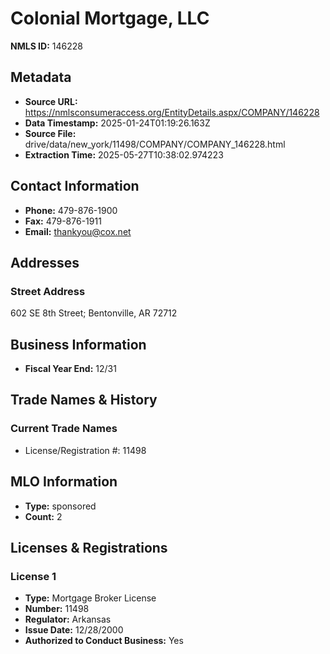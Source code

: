 # Colonial Mortgage, LLC

**NMLS ID:** 146228

## Metadata
- **Source URL:** https://nmlsconsumeraccess.org/EntityDetails.aspx/COMPANY/146228
- **Data Timestamp:** 2025-01-24T01:19:26.163Z
- **Source File:** drive/data/new_york/11498/COMPANY/COMPANY_146228.html
- **Extraction Time:** 2025-05-27T10:38:02.974223

## Contact Information
- **Phone:** 479-876-1900
- **Fax:** 479-876-1911
- **Email:** thankyou@cox.net

## Addresses
### Street Address
602 SE 8th Street; Bentonville, AR 72712

## Business Information
- **Fiscal Year End:** 12/31

## Trade Names & History
### Current Trade Names
- License/Registration #: 11498

## MLO Information
- **Type:** sponsored
- **Count:** 2

## Licenses & Registrations

### License 1
- **Type:** Mortgage Broker License
- **Number:** 11498
- **Regulator:** Arkansas
- **Issue Date:** 12/28/2000
- **Authorized to Conduct Business:** Yes
